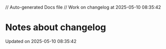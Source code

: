 // Auto-generated Docs file
// Work on changelog at 2025-05-10 08:35:42
# Notes about changelog
Updated on 2025-05-10 08:35:42
